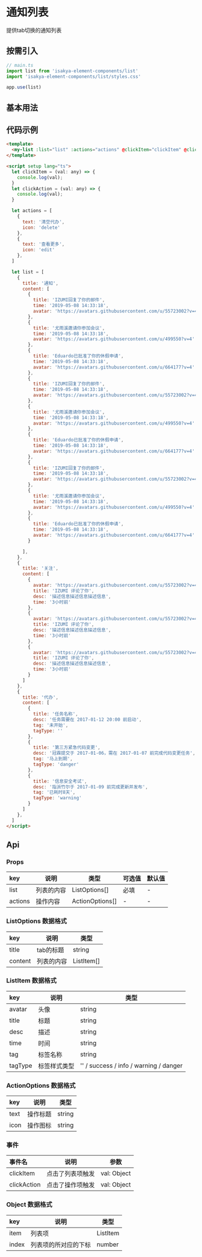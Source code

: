 # 通知列表
提供tab切换的通知列表

## 按需引入
``` js
// main.ts
import list from 'isakya-element-components/list'
import 'isakya-element-components/list/styles.css'

app.use(list)
```

## 基本用法
<client-only>
  <my-list :list="list" :actions="actions" @clickItem="clickItem" @clickAction="clickAction" />
</client-only>

<script setup lang="ts">
  let clickItem = (val: any) => {
    console.log(val);
  }
  let clickAction = (val: any) => {
    console.log(val);
  }

  let actions = [
    {
      text: '清空代办',
      icon: 'delete'
    },
    {
      text: '查看更多',
      icon: 'edit'
    },
  ]

  let list = [
    {
      title: '通知',
      content: [
        {
          title: 'IZUMI回复了你的邮件',
          time: '2019-05-08 14:33:18',
          avatar: 'https://avatars.githubusercontent.com/u/55723002?v=4'
        },
        {
          title: '尤雨溪邀请你参加会议',
          time: '2019-05-08 14:33:18',
          avatar: 'https://avatars.githubusercontent.com/u/499550?v=4'
        },
        {
          title: 'Eduardo已批准了你的休假申请',
          time: '2019-05-08 14:33:18',
          avatar: 'https://avatars.githubusercontent.com/u/664177?v=4'
        },
        {
          title: 'IZUMI回复了你的邮件',
          time: '2019-05-08 14:33:18',
          avatar: 'https://avatars.githubusercontent.com/u/55723002?v=4'
        },
        {
          title: '尤雨溪邀请你参加会议',
          time: '2019-05-08 14:33:18',
          avatar: 'https://avatars.githubusercontent.com/u/499550?v=4'
        },
        {
          title: 'Eduardo已批准了你的休假申请',
          time: '2019-05-08 14:33:18',
          avatar: 'https://avatars.githubusercontent.com/u/664177?v=4'
        },
        {
          title: 'IZUMI回复了你的邮件',
          time: '2019-05-08 14:33:18',
          avatar: 'https://avatars.githubusercontent.com/u/55723002?v=4'
        },
        {
          title: '尤雨溪邀请你参加会议',
          time: '2019-05-08 14:33:18',
          avatar: 'https://avatars.githubusercontent.com/u/499550?v=4'
        },
        {
          title: 'Eduardo已批准了你的休假申请',
          time: '2019-05-08 14:33:18',
          avatar: 'https://avatars.githubusercontent.com/u/664177?v=4'
        }

      ],
    },
    {
      title: '关注',
      content: [
        {
          avatar: 'https://avatars.githubusercontent.com/u/55723002?v=4',
          title: 'IZUMI 评论了你',
          desc: '描述信息描述信息描述信息',
          time: '3小时前'
        },
        {
          avatar: 'https://avatars.githubusercontent.com/u/55723002?v=4',
          title: 'IZUMI 评论了你',
          desc: '描述信息描述信息描述信息',
          time: '3小时前'
        },
        {
          avatar: 'https://avatars.githubusercontent.com/u/55723002?v=4',
          title: 'IZUMI 评论了你',
          desc: '描述信息描述信息描述信息',
          time: '3小时前'
        }
      ]
    },
    {
      title: '代办',
      content: [
        {
          title: '任务名称',
          desc: '任务需要在 2017-01-12 20:00 前启动',
          tag: '未开始',
          tagType: ''
        },
        {
          title: '第三方紧急代码变更',
          desc: '冠霖提交于 2017-01-06，需在 2017-01-07 前完成代码变更任务',
          tag: '马上到期',
          tagType: 'danger'
        },
        {
          title: '信息安全考试',
          desc: '指派竹尔于 2017-01-09 前完成更新并发布',
          tag: '已耗时8天',
          tagType: 'warning'
        }
      ]
    },
  ]
</script>

## 代码示例
``` html
<template>
  <my-list :list="list" :actions="actions" @clickItem="clickItem" @clickAction="clickAction" />
</template>

<script setup lang="ts">
  let clickItem = (val: any) => {
    console.log(val);
  }
  let clickAction = (val: any) => {
    console.log(val);
  }

  let actions = [
    {
      text: '清空代办',
      icon: 'delete'
    },
    {
      text: '查看更多',
      icon: 'edit'
    },
  ]

  let list = [
    {
      title: '通知',
      content: [
        {
          title: 'IZUMI回复了你的邮件',
          time: '2019-05-08 14:33:18',
          avatar: 'https://avatars.githubusercontent.com/u/55723002?v=4'
        },
        {
          title: '尤雨溪邀请你参加会议',
          time: '2019-05-08 14:33:18',
          avatar: 'https://avatars.githubusercontent.com/u/499550?v=4'
        },
        {
          title: 'Eduardo已批准了你的休假申请',
          time: '2019-05-08 14:33:18',
          avatar: 'https://avatars.githubusercontent.com/u/664177?v=4'
        },
        {
          title: 'IZUMI回复了你的邮件',
          time: '2019-05-08 14:33:18',
          avatar: 'https://avatars.githubusercontent.com/u/55723002?v=4'
        },
        {
          title: '尤雨溪邀请你参加会议',
          time: '2019-05-08 14:33:18',
          avatar: 'https://avatars.githubusercontent.com/u/499550?v=4'
        },
        {
          title: 'Eduardo已批准了你的休假申请',
          time: '2019-05-08 14:33:18',
          avatar: 'https://avatars.githubusercontent.com/u/664177?v=4'
        },
        {
          title: 'IZUMI回复了你的邮件',
          time: '2019-05-08 14:33:18',
          avatar: 'https://avatars.githubusercontent.com/u/55723002?v=4'
        },
        {
          title: '尤雨溪邀请你参加会议',
          time: '2019-05-08 14:33:18',
          avatar: 'https://avatars.githubusercontent.com/u/499550?v=4'
        },
        {
          title: 'Eduardo已批准了你的休假申请',
          time: '2019-05-08 14:33:18',
          avatar: 'https://avatars.githubusercontent.com/u/664177?v=4'
        }

      ],
    },
    {
      title: '关注',
      content: [
        {
          avatar: 'https://avatars.githubusercontent.com/u/55723002?v=4',
          title: 'IZUMI 评论了你',
          desc: '描述信息描述信息描述信息',
          time: '3小时前'
        },
        {
          avatar: 'https://avatars.githubusercontent.com/u/55723002?v=4',
          title: 'IZUMI 评论了你',
          desc: '描述信息描述信息描述信息',
          time: '3小时前'
        },
        {
          avatar: 'https://avatars.githubusercontent.com/u/55723002?v=4',
          title: 'IZUMI 评论了你',
          desc: '描述信息描述信息描述信息',
          time: '3小时前'
        }
      ]
    },
    {
      title: '代办',
      content: [
        {
          title: '任务名称',
          desc: '任务需要在 2017-01-12 20:00 前启动',
          tag: '未开始',
          tagType: ''
        },
        {
          title: '第三方紧急代码变更',
          desc: '冠霖提交于 2017-01-06，需在 2017-01-07 前完成代码变更任务',
          tag: '马上到期',
          tagType: 'danger'
        },
        {
          title: '信息安全考试',
          desc: '指派竹尔于 2017-01-09 前完成更新并发布',
          tag: '已耗时8天',
          tagType: 'warning'
        }
      ]
    },
  ]
</script>
```

##  Api

### Props

| key | 说明 | 类型 | 可选值 | 默认值 |
| :---- | ---- | ---- | ---- | ---- |
| list | 列表的内容 | ListOptions[] | 必填 | - |
| actions | 操作内容 | ActionOptions[] | - | - |

### ListOptions 数据格式

| key | 说明 | 类型 |
| :---- | ---- | ---- |
| title | tab的标题 | string |
| content | 列表的内容 | ListItem[] |

### ListItem 数据格式

| key | 说明 | 类型 |
| :---- | ---- | ---- |
| avatar | 头像 | string |
| title | 标题 | string |
| desc | 描述 | string |
| time | 时间 | string |
| tag | 标签名称 | string |
| tagType | 标签样式类型 |  '' / success / info / warning / danger |


### ActionOptions 数据格式

| key | 说明 | 类型 |
| :---- | ---- | ---- |
| text | 操作标题 | string |
| icon | 操作图标 | string |

### 事件

| 事件名 | 说明 | 参数 |
| :---- | ---- | ---- |
| clickItem | 点击了列表项触发 | val: Object |
| clickAction | 点击了操作项触发 | val: Object |

### Object 数据格式

| key | 说明 | 类型 |
| :---- | ---- | ---- |
| item | 列表项 | ListItem |
| index | 列表项的所对应的下标 | number |



